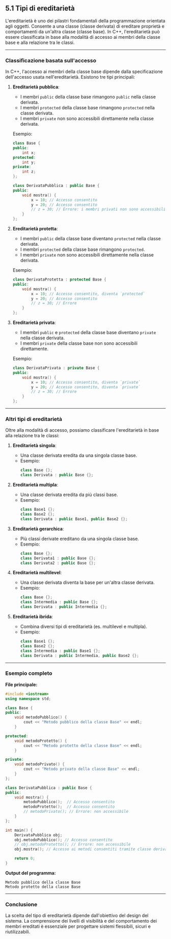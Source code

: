 ## 5.1 Tipi di ereditarietà

L'ereditarietà è uno dei pilastri fondamentali della programmazione orientata agli oggetti. Consente a una classe (classe derivata) di ereditare proprietà e comportamenti da un'altra classe (classe base). In C++, l'ereditarietà può essere classificata in base alla modalità di accesso ai membri della classe base e alla relazione tra le classi.

---

### Classificazione basata sull'accesso

In C++, l'accesso ai membri della classe base dipende dalla specificazione dell'accesso usata nell'ereditarietà. Esistono tre tipi principali:

1. **Ereditarietà pubblica**:
   - I membri `public` della classe base rimangono `public` nella classe derivata.
   - I membri `protected` della classe base rimangono `protected` nella classe derivata.
   - I membri `private` non sono accessibili direttamente nella classe derivata.

   Esempio:
   ```cpp
   class Base {
   public:
       int x;
   protected:
       int y;
   private:
       int z;
   };

   class DerivataPubblica : public Base {
   public:
       void mostra() {
           x = 10; // Accesso consentito
           y = 20; // Accesso consentito
           // z = 30; // Errore: i membri privati non sono accessibili
       }
   };
   ```

2. **Ereditarietà protetta**:
   - I membri `public` della classe base diventano `protected` nella classe derivata.
   - I membri `protected` della classe base rimangono `protected`.
   - I membri `private` non sono accessibili direttamente nella classe derivata.

   Esempio:
   ```cpp
   class DerivataProtetta : protected Base {
   public:
       void mostra() {
           x = 10; // Accesso consentito, diventa `protected`
           y = 20; // Accesso consentito
           // z = 30; // Errore
       }
   };
   ```

3. **Ereditarietà privata**:
   - I membri `public` e `protected` della classe base diventano `private` nella classe derivata.
   - I membri `private` della classe base non sono accessibili direttamente.

   Esempio:
   ```cpp
   class DerivataPrivata : private Base {
   public:
       void mostra() {
           x = 10; // Accesso consentito, diventa `private`
           y = 20; // Accesso consentito, diventa `private`
           // z = 30; // Errore
       }
   };
   ```

---

### Altri tipi di ereditarietà

Oltre alla modalità di accesso, possiamo classificare l'ereditarietà in base alla relazione tra le classi:

1. **Ereditarietà singola**:
   - Una classe derivata eredita da una singola classe base.
   - Esempio:
     ```cpp
     class Base {};
     class Derivata : public Base {};
     ```

2. **Ereditarietà multipla**:
   - Una classe derivata eredita da più classi base.
   - Esempio:
     ```cpp
     class Base1 {};
     class Base2 {};
     class Derivata : public Base1, public Base2 {};
     ```

3. **Ereditarietà gerarchica**:
   - Più classi derivate ereditano da una singola classe base.
   - Esempio:
     ```cpp
     class Base {};
     class Derivata1 : public Base {};
     class Derivata2 : public Base {};
     ```

4. **Ereditarietà multilevel**:
   - Una classe derivata diventa la base per un'altra classe derivata.
   - Esempio:
     ```cpp
     class Base {};
     class Intermedia : public Base {};
     class Derivata : public Intermedia {};
     ```

5. **Ereditarietà ibrida**:
   - Combina diversi tipi di ereditarietà (es. multilevel e multipla).
   - Esempio:
     ```cpp
     class Base1 {};
     class Base2 {};
     class Intermedia : public Base1 {};
     class Derivata : public Intermedia, public Base2 {};
     ```

---

### Esempio completo

**File principale:**

```cpp
#include <iostream>
using namespace std;

class Base {
public:
    void metodoPubblico() {
        cout << "Metodo pubblico della classe Base" << endl;
    }

protected:
    void metodoProtetto() {
        cout << "Metodo protetto della classe Base" << endl;
    }

private:
    void metodoPrivato() {
        cout << "Metodo privato della classe Base" << endl;
    }
};

class DerivataPubblica : public Base {
public:
    void mostra() {
        metodoPubblico();  // Accesso consentito
        metodoProtetto();  // Accesso consentito
        // metodoPrivato(); // Errore: non accessibile
    }
};

int main() {
    DerivataPubblica obj;
    obj.metodoPubblico(); // Accesso consentito
    // obj.metodoProtetto(); // Errore: non accessibile
    obj.mostra(); // Accesso ai metodi consentiti tramite classe derivata

    return 0;
}
```

**Output del programma:**

```plaintext
Metodo pubblico della classe Base
Metodo protetto della classe Base
```

---

### Conclusione

La scelta del tipo di ereditarietà dipende dall'obiettivo del design del sistema. La comprensione dei livelli di visibilità e del comportamento dei membri ereditati è essenziale per progettare sistemi flessibili, sicuri e riutilizzabili.